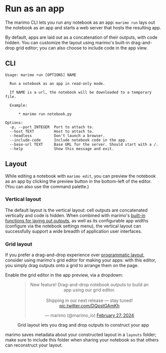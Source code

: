 # Run as an app

The marimo CLI lets you run any notebook as an app: `marimo run` lays out
the notebook as an app and starts a web server that hosts the resulting app.

By default, apps are laid out as a concatenation of their outputs, with
code hidden. You can customize the layout using marimo's built-in drag-and-drop
grid editor; you can also choose to include code in the app view.

## CLI

```
Usage: marimo run [OPTIONS] NAME

  Run a notebook as an app in read-only mode.

  If NAME is a url, the notebook will be downloaded to a temporary file.

  Example:

      * marimo run notebook.py

Options:
  -p, --port INTEGER  Port to attach to.
  --host TEXT         Host to attach to.
  --headless          Don't launch a browser.
  --include-code      Include notebook code in the app.
  --base-url TEXT     Base URL for the server. Should start with a /.
  --help              Show this message and exit.
```

## Layout

While editing a notebook with `marimo edit`, you can preview the notebook
as an app by clicking the preview button in the bottom-left of the editor.
(You can also use the command palette.)

### Vertical layout

The default layout is the vertical layout: cell outputs are concatenated
vertically and code is hidden. When combined with marimo's [built-in functions
for laying out outputs](../api/layouts/index.md), as well as its configurable
app widths (configure via the notebook settings menu), the vertical layout can
successfully support a wide breadth of application user interfaces.

### Grid layout

If you prefer a drag-and-drop experience over
[programmatic layout](../api/layouts/index.md), consider using marimo's grid
editor for making your apps: with this editor, you simply drag outputs onto a
grid to arrange them on the page.

Enable the grid editor in the app preview, via a dropdown:

<div align="center">
<figure>
<blockquote class="twitter-tweet" data-media-max-width="560"><p lang="en" dir="ltr">New feature! Drag-and-drop notebook outputs to build an app using our grid editor.<br><br>Shipping in our next release — stay tuned! <a href="https://t.co/DQpstGAmKh">pic.twitter.com/DQpstGAmKh</a></p>&mdash; marimo (@marimo_io) <a href="https://twitter.com/marimo_io/status/1762595771504116221?ref_src=twsrc%5Etfw">February 27, 2024</a></blockquote> <script async src="https://platform.twitter.com/widgets.js" charset="utf-8"></script>
</figure>
<figcaption>Grid layout lets you drag and drop outputs to construct your app</figcaption>
</div>

marimo saves metadata about your constructed layout in a `layouts` folder;
make sure to include this folder when sharing your notebook so that others
can reconstruct your layout.
